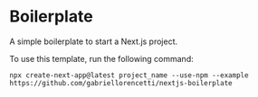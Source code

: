 # Boilerplate

A simple boilerplate to start a Next.js project.

To use this template, run the following command:

```
npx create-next-app@latest project_name --use-npm --example https://github.com/gabriellorencetti/nextjs-boilerplate
```
